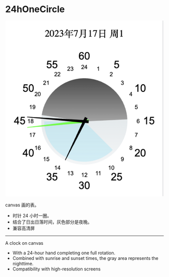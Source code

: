 # 24hOneCircle
![预览图](./image/preview.png)

canvas 画的表。
- 时针 24 小时一圈。
- 结合了日出日落时间，灰色部分是夜晚。
- 兼容高清屏
***
A clock on canvas
- With a 24-hour hand completing one full rotation. 
- Combined with sunrise and sunset times, the gray area represents the nighttime.
- Compatibility with high-resolution screens